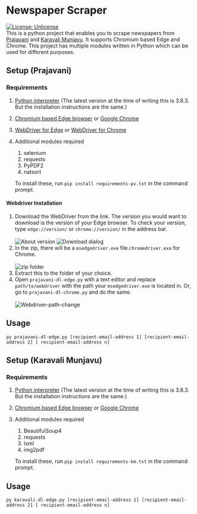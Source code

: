 # Newspaper Scraper
[![License: Unlicense](https://img.shields.io/badge/license-Unlicense-blue.svg)](http://unlicense.org/)
<br/>This is a python project that enables you to scrape newspapers from [Prajavani](http://epaper.prajavani.net) and [Karavali Munjavu](http://www.karavalimunjavu.com/). It supports Chromium based Edge and Chrome.
This project has multiple modules written in Python which can be used for different purposes.
## Setup (Prajavani)
### Requirements
1. [Python interpreter](https://www.ics.uci.edu/~pattis/common/handouts/pythoneclipsejava/python.html) (The latest version at the time of writing this is 3.8.3. But the installation instructions are the same.)
2. [Chromium based Edge browser](https://www.microsoft.com/en-us/edge) or [Google Chrome](https://www.google.com/intl/en_in/chrome/)
3. [WebDriver for Edge](https://msedgewebdriverstorage.z22.web.core.windows.net/) or [WebDriver for Chrome](https://chromedriver.storage.googleapis.com/index.html)
4. Additional modules required
   1. selenium
   2. requests
   3. PyPDF2
   4. natsort
   
   To install these, run `pip install requirements-pv.txt` in the command prompt.
#### Webdriver Installation
1. Download the WebDriver from the link. The version you would want to download is the version of your Edge browser. To check your version, type `edge://version/` or `chrome://version/` in the address bar.
<br/><br/>![About version](../assets/newspaper-scraper/edge-webdriver-download-delay-10ms.gif)
![Download dialog](../assets/newspaper-scraper/download-dialog.png)
2. In the zip, there will be a `msedgedriver.exe` file.`chromedriver.exe` for Chrome.<br/><br/>![zip folder](../assets/newspaper-scraper/zip-folder.png)
3. Extract this to the folder of your choice.
4. Open `prajavani-dl-edge.py` with a text editor and replace `path/to/webdriver` with the path your `msedgedriver.exe` is located in. Or, go to `prajavani-dl-chrome.py` and do the same.<br/><br/>![Webdriver-path-change](../assets/newspaper-scraper/change-webdriver-location-small.gif) 
## Usage
`py prajavani-dl-edge.py [recipient-email-address 1] [recipient-email-address 2] [
          recipient-email-address n]`
## Setup (Karavali Munjavu)
### Requirements
1. [Python interpreter](https://www.ics.uci.edu/~pattis/common/handouts/pythoneclipsejava/python.html) (The latest version at the time of writing this is 3.8.3. But the installation instructions are the same.)
2. [Chromium based Edge browser](https://www.microsoft.com/en-us/edge) or [Google Chrome](https://www.google.com/intl/en_in/chrome/)
3. Additional modules required
   1. BeautifulSoup4
   2. requests
   3. lxml
   4. img2pdf
   
   To install these, run `pip install requirements-km.txt` in the command prompt.
## Usage
`py karavali-dl-edge.py [recipient-email-address 1] [recipient-email-address 2] [
          recipient-email-address n]`
